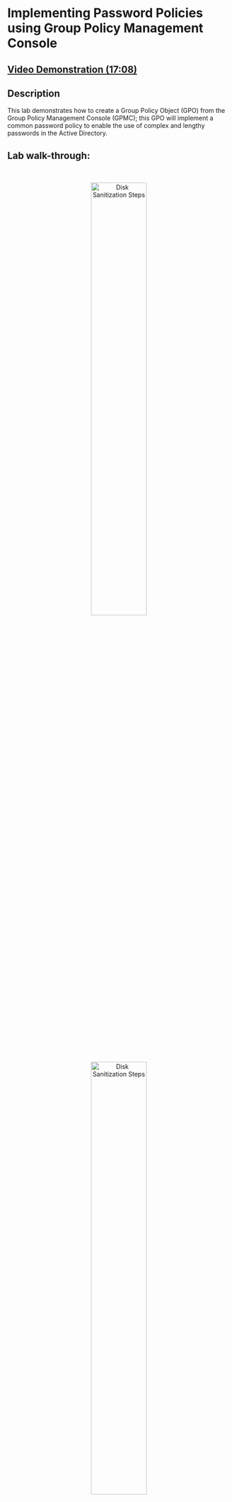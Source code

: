 <h1>Implementing Password Policies using Group Policy Management Console</h1>

 ## [Video Demonstration (17:08)](https://drive.google.com/file/d/1hCGHATuHRxvhxCdmz8fMozWvNMq8bEb6/view?usp=sharing)

<h2>Description</h2>

This lab demonstrates how to create a Group Policy Object (GPO) from the Group Policy Management Console (GPMC); this GPO will implement a common password policy to enable the use of complex and lengthy passwords in the Active Directory.
<h2>Lab walk-through:</h2>

<p align="center">
<br/>
<p align="center"><img src="https://i.imgur.com/eBbWY5U.png" height="50%" width="50%" alt="Disk Sanitization Steps"/>
<br />
<p align="center">
<br/>
<img src="https://i.imgur.com/XvhMRd7.png" height="50%" width="50%" alt="Disk Sanitization Steps"/>
<br />
<br />
